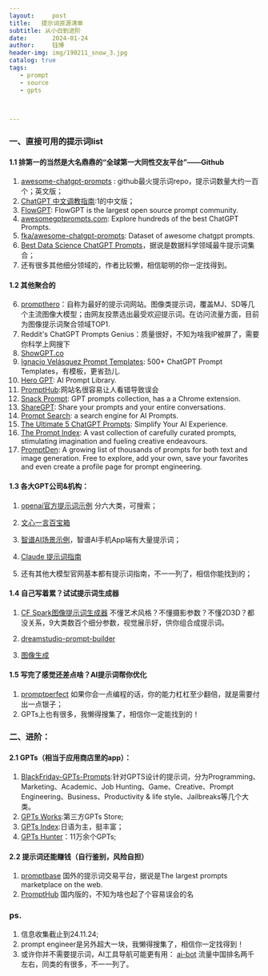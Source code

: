 ```yaml
---
layout:     post
title:   提示词资源清单
subtitle: 从小白到进阶
date:       2024-01-24
author:     钰博
header-img: img/190211_snow_3.jpg
catalog: true
tags:
   - prompt
   - source
   - gpts
   
   

---
```


### 一、直接可用的提示词list


#### 1.1 排第一的当然是大名鼎鼎的“全球第一大同性交友平台”——Github
1. [awesome-chatgpt-prompts](https://github.com/f/awesome-chatgpt-prompts) : github最火提示词repo，提示词数量大约一百个；英文版；
2. [ChatGPT 中文调教指南](https://github.com/PlexPt/awesome-chatgpt-prompts-zh):1的中文版；
3. [FlowGPT](https://flowgpt.com/): FlowGPT is the largest open source prompt community.
4. [awesomegptprompts.com](https://www.awesomegptprompts.com/): Explore hundreds of the best ChatGPT Prompts.
5. [fka/awesome-chatgpt-prompts](https://huggingface.co/datasets/fka/awesome-chatgpt-prompts): Dataset of awesome chatgpt prompts.
6. [Best Data Science ChatGPT Prompts](https://github.com/travistangvh/ChatGPT-Data-Science-Prompts)，据说是数据科学领域最牛提示词集合；
7. 还有很多其他细分领域的，作者比较懒，相信聪明的你一定找得到。

#### 1.2 其他聚合的
6. [prompthero](http://prompthero.com/)：自称为最好的提示词网站。图像类提示词，覆盖MJ、SD等几个主流图像大模型；由网友投票选出最受欢迎提示词。在访问流量方面，目前为图像提示词聚合领域TOP1.
6. Reddit's ChatGPT Prompts Genius：质量很好，不知为啥我IP被屏了，需要你科学上网搜下
7. [ShowGPT.co](https://showgpt.co/templates)
9. [Ignacio Velásquez Prompt Templates](https://ignacio-velasquez.notion.site/ignacio-velasquez/500-ChatGPT-Prompt-Templates-d9541e901b2b4e8f800e819bdc0256da): 500+ ChatGPT Prompt Templates，有模板，更省劲儿. 
11. [Hero GPT](https://hero.page/ai-prompts): AI Prompt Library.
12. [PromptHub](https://prompthub.space/):网站名很容易让人看错导致误会
13. [Snack Prompt](https://snackprompt.com): GPT prompts collection, has a a Chrome extension.
14. [ShareGPT](https://sharegpt.com): Share your prompts and your entire conversations.
15. [Prompt Search](https://www.ptsearch.info/tags/list/): a search engine for AI Prompts.
16. [The Ultimate 5 ChatGPT Prompts](https://ngmi.gumroad.com/l/nobsprompts): Simplify Your AI Experience.
17. [The Prompt Index](https://www.thepromptindex.com/): A vast collection of carefully curated prompts, stimulating imagination and fueling creative endeavours.
18. [PromptDen](https://promptden.com): A growing list of thousands of prompts for both text and image generation. Free to explore, add your own, save your favorites and even create a profile page for prompt engineering.

#### 1.3 各大GPT公司&机构：

1. [openai官方提示词示例](https://platform.openai.com/examples) 分六大类，可搜索；

2. [文心一言百宝箱](https://yiyan.baidu.com/)

3. [智谱AI场景示例](https://open.bigmodel.cn/dev/openpower)，智谱AI手机App端有大量提示词；

4. [Claude 提示词指南](https://docs.anthropic.com/claude/docs/guide-to-anthropics-prompt-engineering-resources)

5. 还有其他大模型官网基本都有提示词指南，不一一列了，相信你能找到的；




#### 1.4 自己写着累？试试提示词生成器

1. [CF Spark图像提示词生成器](https://www.creativefabrica.com/spark/tools/prompt-builder/) 不懂艺术风格？不懂摄影参数？不懂2D3D？都没关系，9大类数百个细分参数，视觉展示好，供你组合成提示词。

2. [dreamstudio-prompt-builder](https://promptomania.com/dreamstudio-prompt-builder/)

3. [图像生成](https://lexica.art/)


#### 1.5 写完了感觉还差点啥？AI提示词帮你优化
1. [promptperfect](https://promptperfect.jina.ai/home) 如果你会一点编程的话，你的能力杠杠至少翻倍，就是需要付出一点银子； 
2. GPTs上也有很多，我懒得搜集了，相信你一定能找到的！
 



### 二、进阶：

#### 2.1 GPTs（相当于应用商店里的app）：
1. [BlackFriday-GPTs-Prompts](https://github.com/friuns2/BlackFriday-GPTs-Prompts):针对GPTS设计的提示词，分为Programming、Marketing、Academic、Job Hunting、Game、Creative、Prompt Engineering、Business、Productivity & life style、Jailbreaks等几个大类。
2. [GPTs Works](https://gpts.works/):第三方GPTs Store;
3. [GPTs Index](https://gpts.hallid.ai/):日语为主，挺丰富；
4. [GPTs Hunter](https://www.gptshunter.com/)：11万余个GPTs;

#### 2.2 提示词还能赚钱（自行鉴别，风险自担）

1. [promptbase](https://promptbase.com/) 国外的提示词交易平台，据说是The largest prompts marketplace on the web.
2. [PromptHub](https://prompthub.tianlianzh.com/)  国内版的，不知为啥也起了个容易误会的名

### ps.
1. 信息收集截止到24.11.24;
2. prompt engineer是另外超大一块，我懒得搜集了，相信你一定找得到！
3. 或许你并不需要提示词，AI工具导航可能更有用： [ai-bot](https://ai-bot.cn/) 流量中国排名两千左右，同类的有很多，不一一列了。